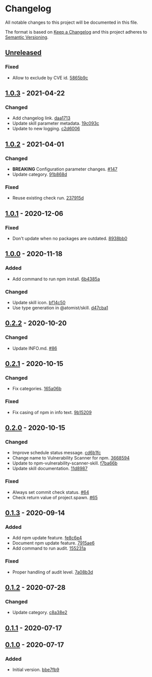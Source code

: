 # Changelog

All notable changes to this project will be documented in this file.

The format is based on [Keep a Changelog](http://keepachangelog.com/)
and this project adheres to [Semantic Versioning](http://semver.org/).

## [Unreleased](https://github.com/atomist-skills/npm-vulnerability-scanner-skill/compare/1.0.3...HEAD)

### Fixed

-   Allow to exclude by CVE id. [5865b9c](https://github.com/atomist-skills/npm-vulnerability-scanner-skill/commit/5865b9c9a9bf47aa7721e2192e04f343e0015151)

## [1.0.3](https://github.com/atomist-skills/npm-vulnerability-scanner-skill/compare/1.0.2...1.0.3) - 2021-04-22

### Changed

-   Add changelog link. [daa1713](https://github.com/atomist-skills/npm-vulnerability-scanner-skill/commit/daa17136fd6ab21eb8b049e1827efbed2ef5a4f6)
-   Update skill parameter metadata. [19c093c](https://github.com/atomist-skills/npm-vulnerability-scanner-skill/commit/19c093c521488495e0ab9feb435c8f91c494ec16)
-   Update to new logging. [c2d6006](https://github.com/atomist-skills/npm-vulnerability-scanner-skill/commit/c2d60062b6baacb21a64ce9796e66b3a3bdb2e20)

## [1.0.2](https://github.com/atomist-skills/npm-vulnerability-scanner-skill/compare/1.0.1...1.0.2) - 2021-04-01

### Changed

-   **BREAKING** Configuration parameter changes. [#147](https://github.com/atomist-skills/npm-vulnerability-scanner-skill/issues/147)
-   Update category. [91b868d](https://github.com/atomist-skills/npm-vulnerability-scanner-skill/commit/91b868d368ab9f865a21356afd181708dddaeb4d)

### Fixed

-   Reuse existing check run. [237915d](https://github.com/atomist-skills/npm-vulnerability-scanner-skill/commit/237915db0b3688e5a246c7ad4efe89d5407f3f05)

## [1.0.1](https://github.com/atomist-skills/npm-vulnerability-scanner-skill/compare/1.0.0...1.0.1) - 2020-12-06

### Fixed

-   Don't update when no packages are outdated. [8938bb0](https://github.com/atomist-skills/npm-vulnerability-scanner-skill/commit/8938bb08b60b2ff82f518e243b63846f48e24f2d)

## [1.0.0](https://github.com/atomist-skills/npm-vulnerability-scanner-skill/compare/0.2.2...1.0.0) - 2020-11-18

### Added

-   Add command to run npm install. [6b4385a](https://github.com/atomist-skills/npm-vulnerability-scanner-skill/commit/6b4385a2e2ace41300b10f5946e7567226816f90)

### Changed

-   Update skill icon. [bf14c50](https://github.com/atomist-skills/npm-vulnerability-scanner-skill/commit/bf14c50ca6123d9be9875443821710286616f280)
-   Use type generation in @atomist/skill. [d47cba1](https://github.com/atomist-skills/npm-vulnerability-scanner-skill/commit/d47cba189042bf00bac3c162ec7040d374530a42)

## [0.2.2](https://github.com/atomist-skills/npm-vulnerability-scanner-skill/compare/0.2.1...0.2.2) - 2020-10-20

### Changed

-   Update INFO.md. [#86](https://github.com/atomist-skills/npm-vulnerability-scanner-skill/issues/86)

## [0.2.1](https://github.com/atomist-skills/npm-vulnerability-scanner-skill/compare/0.2.0...0.2.1) - 2020-10-15

### Changed

-   Fix categories. [165a06b](https://github.com/atomist-skills/npm-vulnerability-scanner-skill/commit/165a06bd7d511f5cb17a570fb1be68ef4dcfd979)

### Fixed

-   Fix casing of npm in info text. [9b15209](https://github.com/atomist-skills/npm-vulnerability-scanner-skill/commit/9b15209f2a1cc78a68c9660515745808dbf704a6)

## [0.2.0](https://github.com/atomist-skills/npm-vulnerability-scanner-skill/compare/0.1.3...0.2.0) - 2020-10-15

### Changed

-   Improve schedule status message. [cd6b1fc](https://github.com/atomist-skills/npm-vulnerability-scanner-skill/commit/cd6b1fc3636b32ced4ddb7c9ab34e8267f745213)
-   Change name to Vulnerability Scanner for npm. [3668594](https://github.com/atomist-skills/npm-vulnerability-scanner-skill/commit/36685943f19f2bd19186645c5d40a9ed532e9181)
-   Update to npm-vulnerability-scanner-skill. [f7ba66b](https://github.com/atomist-skills/npm-vulnerability-scanner-skill/commit/f7ba66b14b902f6b87ca9ffb370219fade27020c)
-   Update skill documentation. [11d8987](https://github.com/atomist-skills/npm-vulnerability-scanner-skill/commit/11d89875736060039e46f1ee81bad7989e174539)

### Fixed

-   Always set commit check status. [#64](https://github.com/atomist-skills/npm-vulnerability-scanner-skill/issues/64)
-   Check return value of project.spawn. [#65](https://github.com/atomist-skills/npm-vulnerability-scanner-skill/issues/65)

## [0.1.3](https://github.com/atomist-skills/npm-vulnerability-scanner-skill/compare/0.1.2...0.1.3) - 2020-09-14

### Added

-   Add npm update feature. [fe8c6e4](https://github.com/atomist-skills/npm-vulnerability-scanner-skill/commit/fe8c6e4ff7927e517f4018f295ab14539ad5dbf7)
-   Document npm update feature. [7915ae6](https://github.com/atomist-skills/npm-vulnerability-scanner-skill/commit/7915ae6d2081704f9351a0c8a6442ecee8718c10)
-   Add command to run audit. [155231a](https://github.com/atomist-skills/npm-vulnerability-scanner-skill/commit/155231a19a650f73e3b55cd2a0136ea9910720d3)

### Fixed

-   Proper handling of audit level. [7a08b3d](https://github.com/atomist-skills/npm-vulnerability-scanner-skill/commit/7a08b3d1433568f5766790986e211bcd1d917ccc)

## [0.1.2](https://github.com/atomist-skills/npm-vulnerability-scanner-skill/compare/0.1.1...0.1.2) - 2020-07-28

### Changed

-   Update category. [c8a38e2](https://github.com/atomist-skills/npm-vulnerability-scanner-skill/commit/c8a38e23fb9afd4cea523400dd451b9748f1f1de)

## [0.1.1](https://github.com/atomist-skills/npm-vulnerability-scanner-skill/compare/0.1.0...0.1.1) - 2020-07-17

## [0.1.0](https://github.com/atomist-skills/npm-vulnerability-scanner-skill/tree/0.1.0) - 2020-07-17

### Added

-   Initial version. [bbe7fb9](https://github.com/atomist-skills/npm-vulnerability-scanner-skill/commit/bbe7fb974523a8555e5571ec4da4b706583cea2e)
